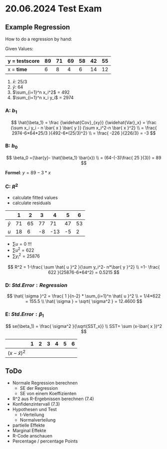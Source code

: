 # 20.06.2024 Test Exam

## Example Regression

How to do a regression by hand:

Given Values:

| y = testscore | 89   | 71   | 69   | 58   | 42   | 55   |
| ------------- | ---- | ---- | ---- | ---- | ---- | ---- |
| x = **time**  | 6    | 8    | 4    | 6    | 14   | 12   |

1. $\bar{ x }$: 25/3
2. $\bar{ y }$: 64
3. $\sum_{i=1}^n x_i^2$ = 492
4. $\sum_{i=1}^n x_i y_i$ = 2974



### A: $b_1$

$$
\hat{\beta_1} = \frac
	{\widehat{Cov}_{xy}}
	{\widehat{Var}_x} 
= \frac
	{\sum x_i y_i - n \bar{ x } \bar{ y }}
	{\sum x_i^2-n \bar{ x }^2}
\\
= \frac{ 2974-6*64*25/3 }{492-6*(25/3)^2} \\
= \frac{ -226 }{226/3} = -3
$$

### B: $b_0$

$$
\beta_0 =(\bar{y}- \hat{\beta_1} \bar{x}) 
\\ 
= (64-(-3)\frac{ 25 }{3}) = 89
$$

**Formel**: $y = 89-3*x$



### C: $R^2$​​

- calculate fitted values
- calculate residuals

|             | 1    | 2    | 3    | 4    | 5    | 6    |
| ----------- | ---- | ---- | ---- | ---- | ---- | ---- |
| $\hat{ y }$ | 71   | 65   | 77   | 71   | 47   | 53   |
| *u*         | 18   | 6    | -8   | -13  | -5   | 2    |

- $\sum u = 0$ !!!
- $\sum u^2 = 622$​
- $\sum y_i^2 = 25876$

$$
R^2 = 1-\frac{ \sum \hat{ u }^2 }{\sum y_i^2- n*\bar{ y }^2} 
\\
=1-  \frac{ 622 }{25876-6*64^2} = 0.5215
$$

 

### D: $Std. Error: Regression$


$$
\hat{ \sigma }^2 = \frac{ 1 }{n-2} * \sum_{i=1}^n \hat{ u }^2 
\\
= 1/4*622 = 155.5
\\
\hat{ \sigma } = \sqrt{ \sigma^2 } = 12.4600
$$

 

### E: $Std. Error: \beta_1$


$$
se(\beta_1) = \frac{ \sigma^2 }{\sqrt{SST_x}} \\
SST= \sum (x-\bar{ x })^2
$$

 



|                   | 1    | 2    | 3    | 4    | 5    | 6    |
| ----------------- | ---- | ---- | ---- | ---- | ---- | ---- |
| $(x-\hat{ x })^2$ |      |      |      |      |      |      |







## ToDo

- Normale Regression berechnen
    - SE der Regression
    - SE von einem Koeffizienten
- R^2 aus R-Ergebnissen berechnen (7.4)
- Konfidenzintervall (7.3)
- Hypothesen und Test
    - t-Verteilung
    - Normalverteilung
- partielle Effekte
- Marginal Effekte
- R-Code anschauen
- Percentage / percentage Points









